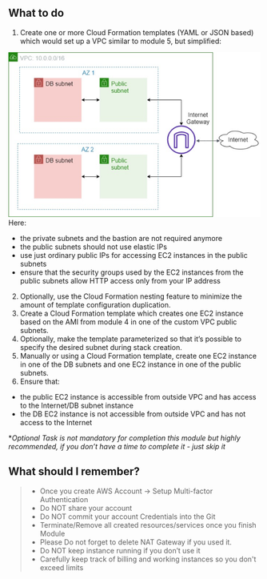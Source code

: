 ## What to do


1.	Create one or more Cloud Formation templates (YAML or JSON based) which would set up a VPC similar to module 5, but simplified: 

![](images/Architecture.png)
Here:
- the private subnets and the bastion are not required anymore
- the public subnets should not use elastic IPs
- use just ordinary public IPs for accessing EC2 instances in the public subnets
- ensure that the security groups used by the EC2 instances from the public subnets allow HTTP access only from your IP address

2.	Optionally, use the Cloud Formation nesting feature to minimize the amount of template configuration duplication.
3.	Create a Cloud Formation template which creates one EC2 instance based on the AMI from module 4 in one of the custom VPC public subnets.
4.	Optionally, make the template parameterized so that it’s possible to specify the desired subnet during stack creation.
5.	Manually or using a Cloud Formation template, create one EC2 instance in one of the DB subnets and one EC2 instance in one of the public subnets.
6.	Ensure that:
   * the public EC2 instance is accessible from outside VPC and has access to the Internet/DB subnet instance
   * the DB EC2 instance is not accessible from outside VPC and has not access to the Internet

**Optional Task is not mandatory for completion this module but highly recommended, if you don’t have a time to complete it - just skip it*

## What should I remember?
> - Once you create AWS Account -> Setup Multi-factor Authentication
> - Do NOT share your account
> - Do NOT commit your account Credentials into the Git
> - Terminate/Remove all created resources/services once you finish Module
> - Please Do not forget to delete NAT Gateway if you used it.
> - Do NOT keep instance running if you don’t use it
> - Carefully keep track of billing and working instances so you don't exceed limits 
